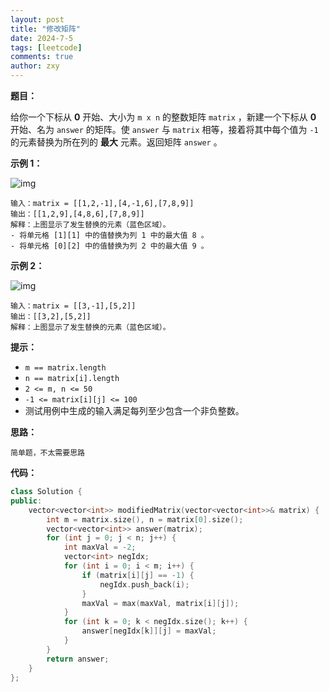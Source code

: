 ```yaml
---
layout: post
title: "修改矩阵"
date: 2024-7-5
tags: [leetcode]
comments: true
author: zxy
---
```


**题目：**

给你一个下标从 **0** 开始、大小为 `m x n` 的整数矩阵 `matrix` ，新建一个下标从 **0** 开始、名为 `answer` 的矩阵。使 `answer` 与 `matrix` 相等，接着将其中每个值为 `-1` 的元素替换为所在列的 **最大** 元素。返回矩阵 `answer` 。

**示例 1：**

![img](https://assets.leetcode.com/uploads/2023/12/24/matrix1.png)

```
输入：matrix = [[1,2,-1],[4,-1,6],[7,8,9]]
输出：[[1,2,9],[4,8,6],[7,8,9]]
解释：上图显示了发生替换的元素（蓝色区域）。
- 将单元格 [1][1] 中的值替换为列 1 中的最大值 8 。
- 将单元格 [0][2] 中的值替换为列 2 中的最大值 9 。
```

**示例 2：**

![img](https://assets.leetcode.com/uploads/2023/12/24/matrix2.png)

```
输入：matrix = [[3,-1],[5,2]]
输出：[[3,2],[5,2]]
解释：上图显示了发生替换的元素（蓝色区域）。
```

**提示：**

- `m == matrix.length`
- `n == matrix[i].length`
- `2 <= m, n <= 50`
- `-1 <= matrix[i][j] <= 100`
- 测试用例中生成的输入满足每列至少包含一个非负整数。

**思路：**

```
简单题，不太需要思路
```

**代码：**

```cpp
class Solution {
public:
    vector<vector<int>> modifiedMatrix(vector<vector<int>>& matrix) {
        int m = matrix.size(), n = matrix[0].size(); 
        vector<vector<int>> answer(matrix);
        for (int j = 0; j < n; j++) {
            int maxVal = -2;
            vector<int> negIdx;
            for (int i = 0; i < m; i++) {
                if (matrix[i][j] == -1) {
                    negIdx.push_back(i);
                }
                maxVal = max(maxVal, matrix[i][j]);
            }
            for (int k = 0; k < negIdx.size(); k++) {
                answer[negIdx[k]][j] = maxVal;
            }
        }
        return answer;   
    }
};
```

